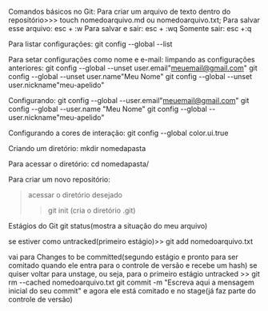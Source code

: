 
Comandos básicos no Git:
Para criar um arquivo de texto dentro do repositório>>>
touch nomedoarquivo.md ou nomedoarquivo.txt;
Para salvar esse arquivo:
esc + :w
Para salvar e sair:
esc + :wq
Somente sair:
esc +:q

Para listar configurações:
git config --global --list

Para setar configurações como nome e e-mail:
limpando as configurações anteriores:
git config --global --unset user.email"meuemail@gmail.com"
git config --global --unset user.name"Meu Nome"
git config --global --unset user.nickname"meu-apelido"

Configurando:
git config --global --user.email"meuemail@gmail.com"
git config --global --user.name "Meu Nome"
git config --global --user.nickname"meu-apelido"

Configurando a cores de interação:
git config --global color.ui.true

Criando um diretório:
mkdir nomedapasta

Para acessar o diretório:
cd nomedapasta/

Para criar um novo repositório:
>acessar o diretório desejado
>> git init (cria o diretório .git)

Estágios do Git
git status(mostra a situação do meu arquivo)

se estiver como untracked(primeiro estágio)>>
git add nomedoarquivo.txt

vai para Changes to be committed(segundo estágio e pronto para ser comitado quando ele entra para o controle de versão e recebe um hash)
se quiser voltar para unstage, ou seja, para o primeiro estágio untracked >> git rm --cached nomedoarquivo.txt
git commit -m "Escreva aqui a mensagem inicial do seu commit"
e agora ele está comitado e no stage(já faz parte do controle de versão)










